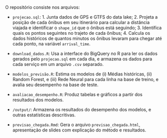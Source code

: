 O repositório consiste nos arquivos:

* `projecao.sql`:
        1. Junta dados de GPS e GTFS do data lake;
        2. Projeta a posição de cada ônibus em seu itinerário para calcular a distância viajada e identificar o `shape_id` que o ônibus está seguindo;
        3. Identifica quais os pontos seguintes no trajeto de cada ônibus;
        4. Calcula os dados históricos de quantos minutos os ônibus levaram para chegar até cada ponto, na variável `arrival_time`.
        
* `download_dados.R`: Usa a interface do BigQuery no R para ler os dados gerados pelo `projecao.sql` em cada dia, e armazena os dados para cada serviço em um arquivo `.csv` separado.

* `modelos_previsão.R`: Estima os modelos de (i) Médias históricas, (ii) Random Forest, e (iii) Rede Neural para cada linha na base de treino, e avalia seu desempenho na base de teste.

* `avaliacao_desempenho.R`: Produz tabelas e gráficos a partir dos resultados dos modelos.

* `/output/`: Armazena os resultados do desempenho dos modelos, e outras estatísticas descritivas.

* `previsao_chegada.Rmd`: Gera o arquivo `previsao_chegada.html`, apresentação de slides com explicação do método e resultados.